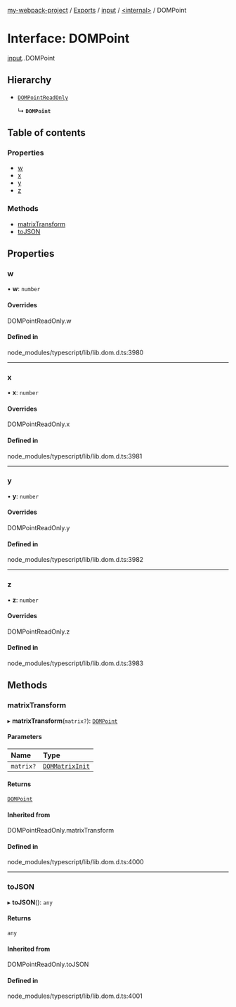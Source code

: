 [my-webpack-project](../README.md) / [Exports](../modules.md) / [input](../modules/input.md) / [<internal\>](../modules/input._internal_.md) / DOMPoint

# Interface: DOMPoint

[input](../modules/input.md).[<internal>](../modules/input._internal_.md).DOMPoint

## Hierarchy

- [`DOMPointReadOnly`](../modules/input._internal_.md#dompointreadonly)

  ↳ **`DOMPoint`**

## Table of contents

### Properties

- [w](input._internal_.DOMPoint.md#w)
- [x](input._internal_.DOMPoint.md#x)
- [y](input._internal_.DOMPoint.md#y)
- [z](input._internal_.DOMPoint.md#z)

### Methods

- [matrixTransform](input._internal_.DOMPoint.md#matrixtransform)
- [toJSON](input._internal_.DOMPoint.md#tojson)

## Properties

### w

• **w**: `number`

#### Overrides

DOMPointReadOnly.w

#### Defined in

node_modules/typescript/lib/lib.dom.d.ts:3980

___

### x

• **x**: `number`

#### Overrides

DOMPointReadOnly.x

#### Defined in

node_modules/typescript/lib/lib.dom.d.ts:3981

___

### y

• **y**: `number`

#### Overrides

DOMPointReadOnly.y

#### Defined in

node_modules/typescript/lib/lib.dom.d.ts:3982

___

### z

• **z**: `number`

#### Overrides

DOMPointReadOnly.z

#### Defined in

node_modules/typescript/lib/lib.dom.d.ts:3983

## Methods

### matrixTransform

▸ **matrixTransform**(`matrix?`): [`DOMPoint`](../modules/input._internal_.md#dompoint)

#### Parameters

| Name | Type |
| :------ | :------ |
| `matrix?` | [`DOMMatrixInit`](input._internal_.DOMMatrixInit.md) |

#### Returns

[`DOMPoint`](../modules/input._internal_.md#dompoint)

#### Inherited from

DOMPointReadOnly.matrixTransform

#### Defined in

node_modules/typescript/lib/lib.dom.d.ts:4000

___

### toJSON

▸ **toJSON**(): `any`

#### Returns

`any`

#### Inherited from

DOMPointReadOnly.toJSON

#### Defined in

node_modules/typescript/lib/lib.dom.d.ts:4001
